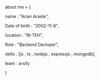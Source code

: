 about me = {

  name : "Arian Araste",
  
  Date of birth : "2002-11-8",
  
  location : "IR-TEH",
  
  Role : "Backend Devloper",
  
  skills : [js , ts , nodejs , expressjs , mongodb],
  
  team : arsify 
  
}
